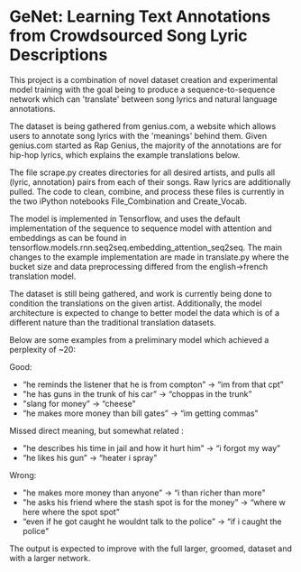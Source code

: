 # GeNet: Learning Text Annotations from Crowdsourced Song Lyric Descriptions

This project is a combination of novel dataset creation and experimental model training with the goal being to produce a sequence-to-sequence network which can 'translate' between song lyrics and natural language annotations.

The dataset is being gathered from genius.com, a website which allows users to annotate song lyrics with the 'meanings' behind them. Given genius.com started as Rap Genius, the majority of the annotations are for hip-hop lyrics, which explains the example translations below.

The file scrape.py creates directories for all desired artists, and pulls all (lyric, annotation) pairs from each of their songs. Raw lyrics are additionally pulled. The code to clean, combine, and process these files is currently in the two iPython notebooks File_Combination and Create_Vocab.

The model is implemented in Tensorflow, and uses the default implementation of the sequence to sequence model with attention and embeddings as can be found in tensorflow.models.rnn.seq2seq.embedding_attention_seq2seq. The main changes to the example implementation are made in translate.py where the bucket size and data preprocessing differed from the english->french translation model. 

The dataset is still being gathered, and work is currently being done to condition the translations on the given artist. Additionally, the model architecture is expected to change to better model the data which is of a different nature than the traditional translation datasets.

Below are some examples from a preliminary model which achieved a perplexity of ~20:

Good:
* “he reminds the listener that he is from compton” -> “im from that cpt”
* "he has guns in the trunk of his car” -> “choppas in the trunk”
* "slang for money” -> “cheese"
* “he makes more money than bill gates” -> “im getting commas"

Missed direct meaning, but somewhat related :
* "he describes his time in jail and how it hurt him” -> “i forgot my way”
* “he likes his gun” -> “heater i spray"

Wrong:
* "he makes more money than anyone” -> “i than richer than more"
* "he asks his friend where the stash spot is for the money” -> “where w here where the spot spot”
* “even if he got caught he wouldnt talk to the police” -> “if i caught the police"

The output is expected to improve with the full larger, groomed, dataset and with a larger network.